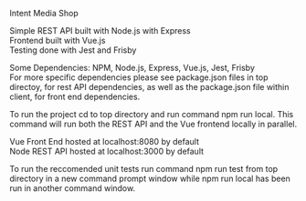 Intent Media Shop

Simple REST API built with Node.js with Express  
Frontend built with Vue.js  
Testing done with Jest and Frisby  

Some Dependencies: NPM, Node.js, Express, Vue.js, Jest, Frisby  
For more specific dependencies please see package.json files in top directoy, for rest API dependencies, as well as the package.json file within client, for front end dependencies.  

To run the project cd to top directory and run command npm run local. This command will run both the REST API and the Vue frontend locally in parallel.  

Vue Front End hosted at localhost:8080 by default  
Node REST API hosted at localhost:3000 by default  

To run the reccomended unit tests run command npm run test from top directory in a new command prompt window while npm run local has been run in another command window.  